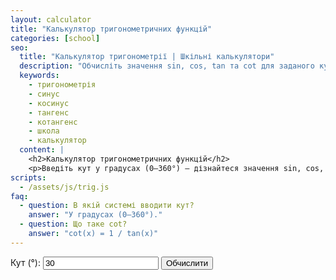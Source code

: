 ```yaml
---
layout: calculator
title: "Калькулятор тригонометричних функцій"
categories: [school]
seo:
  title: "Калькулятор тригонометрії | Шкільні калькулятори"
  description: "Обчисліть значення sin, cos, tan та cot для заданого кута в градусах."
  keywords:
    - тригонометрія
    - синус
    - косинус
    - тангенс
    - котангенс
    - школа
    - калькулятор
  content: |
    <h2>Калькулятор тригонометричних функцій</h2>
    <p>Введіть кут у градусах (0–360°) — дізнайтеся значення sin, cos, tan, cot.</p>
scripts:
  - /assets/js/trig.js
faq:
  - question: В якій системі вводити кут?
    answer: "У градусах (0–360°)."
  - question: Що таке cot?
    answer: "cot(x) = 1 / tan(x)"
---
```


<form id="trig-form" autocomplete="off">
  <label>
    Кут (°):
    <input type="number" id="trig-angle" min="0" max="360" value="30" step="any" required>
  </label>
  <button type="submit">Обчислити</button>
</form>
<div id="trig-result" class="result"></div>
